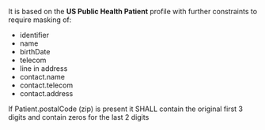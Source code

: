 It is based on the **US Public Health Patient** profile with further constraints to require masking of:
 * identifier
 * name
 * birthDate
 * telecom
 * line in address
 * contact.name
 * contact.telecom
 * contact.address
 
If Patient.postalCode (zip) is present it SHALL contain the original first 3 digits and contain zeros for the last 2 digits